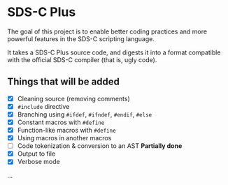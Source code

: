 SDS-C Plus
==========

The goal of this project is to enable better coding practices and more powerful features in the SDS-C scripting language.

It takes a SDS-C Plus source code, and digests it into a format compatible with the official SDS-C compiler (that is, ugly code).

Things that will be added
-------------------------

- [x] Cleaning source (removing comments)
- [x] `#include` directive
- [x] Branching using `#ifdef`, `#ifndef`, `#endif`, `#else`
- [x] Constant macros with `#define`
- [x] Function-like macros with `#define`
- [x] Using macros in another macros
- [ ] Code tokenization & conversion to an AST **Partially done**
- [x] Output to file
- [x] Verbose mode

...
